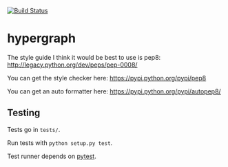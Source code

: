[![Build
Status](https://travis-ci.org/tylerkahn/hypergraph.svg?branch=master)](https://travis-ci.org/tylerkahn/hypergraph)

hypergraph
==========

The style guide I think it would be best to use is pep8: http://legacy.python.org/dev/peps/pep-0008/

You can get the style checker here: https://pypi.python.org/pypi/pep8

You can get an auto formatter here: https://pypi.python.org/pypi/autopep8/


Testing
---------

Tests go in `tests/`.

Run tests with `python setup.py test`.

Test runner depends on
[pytest](http://pytest.org/latest/getting-started.html).
